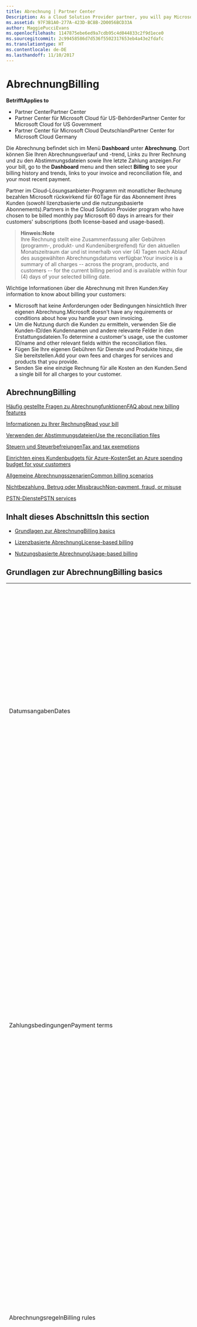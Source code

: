 ```yaml
---
title: Abrechnung | Partner Center
Description: As a Cloud Solution Provider partner, you will pay Microsoft 60 days in arrears for the license-based and usage-based subscriptions of your customers.
ms.assetid: 97F3B1A0-277A-423D-BC8B-2D0056BCD33A
author: MaggiePucciEvans
ms.openlocfilehash: 1147875ebe6ed9a7cdb95c4d044833c2f9d1ece0
ms.sourcegitcommit: 2c99458586d7d536f5502317653eb4a43e2fdafc
ms.translationtype: HT
ms.contentlocale: de-DE
ms.lasthandoff: 11/10/2017
---
```

# <a name="billing"></a><span data-ttu-id="cb56f-102">Abrechnung</span><span class="sxs-lookup"><span data-stu-id="cb56f-102">Billing</span></span>

**<span data-ttu-id="cb56f-103">Betrifft</span><span class="sxs-lookup"><span data-stu-id="cb56f-103">Applies to</span></span>**

-  <span data-ttu-id="cb56f-104">Partner Center</span><span class="sxs-lookup"><span data-stu-id="cb56f-104">Partner Center</span></span>
-  <span data-ttu-id="cb56f-105">Partner Center für Microsoft Cloud für US-Behörden</span><span class="sxs-lookup"><span data-stu-id="cb56f-105">Partner Center for Microsoft Cloud for US Government</span></span>
-  <span data-ttu-id="cb56f-106">Partner Center für Microsoft Cloud Deutschland</span><span class="sxs-lookup"><span data-stu-id="cb56f-106">Partner Center for Microsoft Cloud Germany</span></span>

<span data-ttu-id="cb56f-107">Die Abrechnung befindet sich im Menü **Dashboard** unter **Abrechnung**. Dort können Sie Ihren Abrechnungsverlauf und -trend, Links zu Ihrer Rechnung und zu den Abstimmungsdateien sowie Ihre letzte Zahlung anzeigen.</span><span class="sxs-lookup"><span data-stu-id="cb56f-107">For your bill, go to the **Dashboard** menu and then select **Billing** to see your billing history and trends, links to your invoice and reconciliation file, and your most recent payment.</span></span>

<span data-ttu-id="cb56f-108">Partner im Cloud-Lösungsanbieter-Programm mit monatlicher Rechnung bezahlen Microsoft rückwirkend für 60Tage für das Abonnement ihres Kunden (sowohl lizenzbasierte und die nutzungsbasierte Abonnements).</span><span class="sxs-lookup"><span data-stu-id="cb56f-108">Partners in the Cloud Solution Provider program who have chosen to be billed monthly pay Microsoft 60 days in arrears for their customers' subscriptions (both license-based and usage-based).</span></span>

>**<span data-ttu-id="cb56f-109">Hinweis:</span><span class="sxs-lookup"><span data-stu-id="cb56f-109">Note</span></span>**<br>
<span data-ttu-id="cb56f-110">Ihre Rechnung stellt eine Zusammenfassung aller Gebühren (programm-, produkt- und Kundenübergreifend) für den aktuellen Monatszeitraum dar und ist innerhalb von vier (4) Tagen nach Ablauf des ausgewählten Abrechnungsdatums verfügbar.</span><span class="sxs-lookup"><span data-stu-id="cb56f-110">Your invoice is a summary of all charges -- across the program, products, and customers -- for the current billing period and is available within four (4) days of your selected billing date.</span></span>

<span data-ttu-id="cb56f-111">Wichtige Informationen über die Abrechnung mit Ihren Kunden:</span><span class="sxs-lookup"><span data-stu-id="cb56f-111">Key information to know about billing your customers:</span></span>

-   <span data-ttu-id="cb56f-112">Microsoft hat keine Anforderungen oder Bedingungen hinsichtlich Ihrer eigenen Abrechnung.</span><span class="sxs-lookup"><span data-stu-id="cb56f-112">Microsoft doesn't have any requirements or conditions about how you handle your own invoicing.</span></span>
-   <span data-ttu-id="cb56f-113">Um die Nutzung durch die Kunden zu ermitteln, verwenden Sie die Kunden-ID/den Kundennamen und andere relevante Felder in den Erstattungsdateien.</span><span class="sxs-lookup"><span data-stu-id="cb56f-113">To determine a customer's usage, use the customer ID/name and other relevant fields within the reconciliation files.</span></span>
-   <span data-ttu-id="cb56f-114">Fügen Sie Ihre eigenen Gebühren für Dienste und Produkte hinzu, die Sie bereitstellen.</span><span class="sxs-lookup"><span data-stu-id="cb56f-114">Add your own fees and charges for services and products that you provide.</span></span>
-   <span data-ttu-id="cb56f-115">Senden Sie eine einzige Rechnung für alle Kosten an den Kunden.</span><span class="sxs-lookup"><span data-stu-id="cb56f-115">Send a single bill for all charges to your customer.</span></span>

## <a name="billing"></a><span data-ttu-id="cb56f-116">Abrechnung</span><span class="sxs-lookup"><span data-stu-id="cb56f-116">Billing</span></span>

[<span data-ttu-id="cb56f-117">Häufig gestellte Fragen zu Abrechnungfunktionen</span><span class="sxs-lookup"><span data-stu-id="cb56f-117">FAQ about new billing features</span></span>](faq-about-new-billing-features.md)

[<span data-ttu-id="cb56f-118">Informationen zu Ihrer Rechnung</span><span class="sxs-lookup"><span data-stu-id="cb56f-118">Read your bill</span></span>](read-your-bill.md)

[<span data-ttu-id="cb56f-119">Verwenden der Abstimmungsdateien</span><span class="sxs-lookup"><span data-stu-id="cb56f-119">Use the reconciliation files</span></span>](use-the-reconciliation-files.md)

[<span data-ttu-id="cb56f-120">Steuern und Steuerbefreiungen</span><span class="sxs-lookup"><span data-stu-id="cb56f-120">Tax and tax exemptions</span></span>](tax-and-tax-exemptions.md)

[<span data-ttu-id="cb56f-121">Einrichten eines Kundenbudgets für Azure-Kosten</span><span class="sxs-lookup"><span data-stu-id="cb56f-121">Set an Azure spending budget for your customers</span></span>](set-an-azure-spending-budget-for-your-customers.md)

[<span data-ttu-id="cb56f-122">Allgemeine Abrechnungsszenarien</span><span class="sxs-lookup"><span data-stu-id="cb56f-122">Common billing scenarios</span></span>](common-billing-scenarios.md)

[<span data-ttu-id="cb56f-123">Nichtbezahlung, Betrug oder Missbrauch</span><span class="sxs-lookup"><span data-stu-id="cb56f-123">Non-payment, fraud, or misuse</span></span>](non-payment--fraud--or-misuse.md)

[<span data-ttu-id="cb56f-124">PSTN-Dienste</span><span class="sxs-lookup"><span data-stu-id="cb56f-124">PSTN services</span></span>](o365-e5-in-csp-advisory.md)

## <a name="in-this-section"></a><span data-ttu-id="cb56f-125">Inhalt dieses Abschnitts</span><span class="sxs-lookup"><span data-stu-id="cb56f-125">In this section</span></span>


-   [<span data-ttu-id="cb56f-126">Grundlagen zur Abrechnung</span><span class="sxs-lookup"><span data-stu-id="cb56f-126">Billing basics</span></span>](#billingbasics)

-   [<span data-ttu-id="cb56f-127">Lizenzbasierte Abrechnung</span><span class="sxs-lookup"><span data-stu-id="cb56f-127">License-based billing</span></span>](#licensebasedbilling)

-   [<span data-ttu-id="cb56f-128">Nutzungsbasierte Abrechnung</span><span class="sxs-lookup"><span data-stu-id="cb56f-128">Usage-based billing</span></span>](#usagebasedbilling)

## <a href="" id="billingbasics"></a><span data-ttu-id="cb56f-129">Grundlagen zur Abrechnung</span><span class="sxs-lookup"><span data-stu-id="cb56f-129">Billing basics</span></span>


<table>
<colgroup>
<col width="50%" />
<col width="50%" />
</colgroup>
<tbody>
<tr class="odd">
<td><span data-ttu-id="cb56f-130">Datumsangaben</span><span class="sxs-lookup"><span data-stu-id="cb56f-130">Dates</span></span></td>
<td><ul>
<li><span data-ttu-id="cb56f-131">Ihr monatliches Abrechnungsdatum ist der Monatstag, den Sie während der Registrierung ausgewählt haben.</span><span class="sxs-lookup"><span data-stu-id="cb56f-131">Your monthly billing date is the day of the month you selected during enrollment.</span></span> <span data-ttu-id="cb56f-132">Microsoft sendet eine Bestätigungs-E-Mail, die Ihr Abrechnungsdatum enthält.</span><span class="sxs-lookup"><span data-stu-id="cb56f-132">Microsoft will send a confirmation email that includes your billing date.</span></span></li>
<li><span data-ttu-id="cb56f-133">Preislisten sind 1 Monat im Voraus verfügbar, da sie monatlich aktualisiert werden.</span><span class="sxs-lookup"><span data-stu-id="cb56f-133">You can find price lists one (1) month in advance, as they're updated monthly.</span></span> <span data-ttu-id="cb56f-134">Lizenzbasierte Preise sind für die Dauer des Abonnements, in der Regel 12 Monate nach dem Kaufdatum, garantiert.</span><span class="sxs-lookup"><span data-stu-id="cb56f-134">License-based prices are guaranteed for the term of the subscription, usually 12 months from the purchase date.</span></span> <span data-ttu-id="cb56f-135">Nutzungsbasierte Preise können sich monatlich ändern.</span><span class="sxs-lookup"><span data-stu-id="cb56f-135">Usage-based prices can change on a monthly basis.</span></span> <span data-ttu-id="cb56f-136">Wir informieren Sie 30 Tage im Voraus über die Veröffentlichung unserer Partner-Preisliste über Preisänderungen.</span><span class="sxs-lookup"><span data-stu-id="cb56f-136">We will provide 30 days’ notice for any price change through the publication of our Partner Price List.</span></span></li>
</ul></td>
</tr>
<tr class="even">
<td><span data-ttu-id="cb56f-137">Zahlungsbedingungen</span><span class="sxs-lookup"><span data-stu-id="cb56f-137">Payment terms</span></span></td>
<td><ul>
<li><span data-ttu-id="cb56f-138">Zahlungsbedingungen – 60 Tage netto.</span><span class="sxs-lookup"><span data-stu-id="cb56f-138">Payment terms - net 60 days.</span></span></li>
<li><span data-ttu-id="cb56f-139">Zahlungen müssen zum Fälligkeitsdatum der Rechnung (60Tage nach dem Abrechnungsdatum) erfolgen, ansonsten ist das Konto im Rückstand.</span><span class="sxs-lookup"><span data-stu-id="cb56f-139">Payments must be made by the invoice due date (60 days after the billing date), or the account will be delinquent.</span></span></li>
<li><span data-ttu-id="cb56f-140">Rückständige Konten können zeitweilig aufgehoben und/oder vom Programm für Cloud-Lösungsanbieter ausgeschlossen werden.</span><span class="sxs-lookup"><span data-stu-id="cb56f-140">Delinquent accounts are subject to suspension and/or termination from the Cloud Solution Provider program.</span></span> <span data-ttu-id="cb56f-141">Mit aufgehobenen Konten können keine neue Kunden oder Bestellungen erstellt, keine Handelspartnerbeziehung angefordert, Abonnementmengen erhöht oder verringert, Add-on-Abonnements bestellt, Abonnements konvertiert oder übertragen werden. Sie sind auf die Verwaltung vorhandener Kunden, Abonnements und Ressourcen beschränkt, bis das Konto wieder aktuell ist.</span><span class="sxs-lookup"><span data-stu-id="cb56f-141">Suspended accounts can't create a new customer or order, request a reseller relationship, increase or decrease quantities of subscriptions, order add-on subscriptions, convert or transition a subscription and will be limited to managing existing customers, subscriptions and resources until the account is brought current.</span></span> <span data-ttu-id="cb56f-142">Partner erhalten den vollen Funktionsumfang der aufgehobenen Konten zurück, wenn sie ihre ausstehenden Rechnungen beglichen haben.</span><span class="sxs-lookup"><span data-stu-id="cb56f-142">Partners can regain full functionality of their suspended accounts when they pay their outstanding bills.</span></span></li>
</ul></td>
</tr>
<tr class="odd">
<td><span data-ttu-id="cb56f-143">Abrechnungsregeln</span><span class="sxs-lookup"><span data-stu-id="cb56f-143">Billing rules</span></span></td>
<td><ul>
<li><span data-ttu-id="cb56f-144">Sie erhalten jeden Monat eine Rechnung für das CSP-Programm.</span><span class="sxs-lookup"><span data-stu-id="cb56f-144">You will receive one invoice each month for the CSP program.</span></span></li>
<li><span data-ttu-id="cb56f-145">Lizenzbasierte Abonnements werden basierend auf erworbenen Lizenzen und nicht anhand verwendeter Lizenzen abgerechnet.</span><span class="sxs-lookup"><span data-stu-id="cb56f-145">License-based subscriptions are billed based on licenses purchased, not licenses used.</span></span></li>
<li><span data-ttu-id="cb56f-146">Azure (nutzungsbasierte Abonnements) werden gemäß den gemessenen Sätzen, basierend auf der Nutzung belastet.</span><span class="sxs-lookup"><span data-stu-id="cb56f-146">Azure (usage-based subscriptions) are billed according to metered rates, based on consumption.</span></span></li>
<li><span data-ttu-id="cb56f-147">Der Preis wird während der Laufzeit des Abonnements garantiert.</span><span class="sxs-lookup"><span data-stu-id="cb56f-147">Price is guaranteed through the term of the subscription.</span></span> <span data-ttu-id="cb56f-148">Preise können sich bei der Abonnementverlängerung ändern.</span><span class="sxs-lookup"><span data-stu-id="cb56f-148">Prices may change at subscription renewal.</span></span></li>
</ul></td>
</tr>
<tr class="even">
<td><span data-ttu-id="cb56f-149">Rechnungsverfügbarkeit</span><span class="sxs-lookup"><span data-stu-id="cb56f-149">Invoice availability</span></span></td>
<td><ul>
<li><span data-ttu-id="cb56f-150">Sie können Ihre Rechnungen und Erstattungsdateien auf der Abrechnungsseite im Partner Center anzeigen und herunterladen.</span><span class="sxs-lookup"><span data-stu-id="cb56f-150">You can view and download your invoices and reconciliation files from the Billing page in the Partner Center.</span></span> <span data-ttu-id="cb56f-151">Monatliche Rechnungen sind im Partner Center innerhalb von vier (4) Tagen nach Ablauf des ausgewählten Abrechnungsdatums verfügbar.</span><span class="sxs-lookup"><span data-stu-id="cb56f-151">Note that monthly invoices are available on Partner Center within four (4) days of your selected billing date.</span></span></li>
</ul></td>
</tr>
<tr class="odd">
<td><span data-ttu-id="cb56f-152">Anpassungen/Guthaben/Kündigungen</span><span class="sxs-lookup"><span data-stu-id="cb56f-152">Adjustments/Credits/Cancellations</span></span></td>
<td><ul>
<li><span data-ttu-id="cb56f-153">Guthaben für Testkonten und Integrationstests sind nicht zulässig.</span><span class="sxs-lookup"><span data-stu-id="cb56f-153">Credits for test accounts and integration testing are not authorized.</span></span> <span data-ttu-id="cb56f-154">Um Abonnementgebühren oder Gebühren bei vorzeitiger Beendigung zu vermeinen, wenn Sie Tests durchführen, können Sie das Abonnement während des kostenlosen Zeitraums kündigen.</span><span class="sxs-lookup"><span data-stu-id="cb56f-154">To avoid subscription charges or early termination fee charges when you are performing testing, you can cancel the subscription during the “free period”.</span></span> <span data-ttu-id="cb56f-155">Alle Nutzungsgebühren für Azure-Dienste liegen in Ihrer Verantwortung.</span><span class="sxs-lookup"><span data-stu-id="cb56f-155">All consumption usage charges for Azure services are your responsibility.</span></span></li>
<li><span data-ttu-id="cb56f-156">Anpassungen und rückständige Guthaben werden in der nächsten Rechnung angezeigt, nachdem das Guthaben oder die Anpassung angerechnet wurde.</span><span class="sxs-lookup"><span data-stu-id="cb56f-156">You'll see adjustments and credits in arrears on your next billing invoice after the credit or adjustment is applied.</span></span></li>
</ul></td>
</tr>
<tr class="even">
<td><span data-ttu-id="cb56f-157">Steuern</span><span class="sxs-lookup"><span data-stu-id="cb56f-157">Tax</span></span></td>
<td><ul>
<li><span data-ttu-id="cb56f-158">Steuern fallen basierend auf Ihren Details (und nicht der Ihrer Kunden) an, da die Abrechnungsbeziehung zwischen Microsoft und Ihnen besteht.</span><span class="sxs-lookup"><span data-stu-id="cb56f-158">You will be taxed based on your details, (not your customers') as the billing relationship is between Microsoft and you.</span></span></li>
<li><span data-ttu-id="cb56f-159">Sie können Ihre Steuernummer während des Aufnahmeprozesses oder über eine Serviceanfrage senden.</span><span class="sxs-lookup"><span data-stu-id="cb56f-159">You can submit your tax ID during onboarding or via a service request.</span></span> <span data-ttu-id="cb56f-160">Die Änderungen werden im nächsten Abrechnungszyklus angezeigt.</span><span class="sxs-lookup"><span data-stu-id="cb56f-160">You'll see the changes reflected on your next billing cycle.</span></span></li>
<li><span data-ttu-id="cb56f-161">Für eine <strong>Freistellung von der Quellensteuer und Verkaufssteuer</strong> müssen Sie Steuerunterlagen über eine Serviceanfrage übermitteln.</span><span class="sxs-lookup"><span data-stu-id="cb56f-161">For <strong>withholding and sales tax exemption</strong>, you must submit tax documentation via a service request.</span></span> <span data-ttu-id="cb56f-162">Die Änderungen und entsprechenden Erstattungen werden in Ihrem nächsten Abrechnungszyklus angezeigt.</span><span class="sxs-lookup"><span data-stu-id="cb56f-162">You'll see the changes and appropriate refunds on your next billing cycle.</span></span></li>
<li><span data-ttu-id="cb56f-163">Für eine <strong>Freistellung von der Umsatzsteuer</strong> müssen Sie Ihre Umsatzsteueridentifikationsnummer (von Microsoft überprüft) über eine Serviceanfrage übermitteln.</span><span class="sxs-lookup"><span data-stu-id="cb56f-163">For <strong>value added tax (VAT) exemption</strong>, you must submit your VAT ID (validated by Microsoft) via a service request.</span></span> <span data-ttu-id="cb56f-164">Die Änderungen und entsprechenden Erstattungen werden in Ihrem nächsten Abrechnungszyklus angezeigt.</span><span class="sxs-lookup"><span data-stu-id="cb56f-164">You'll see the changes and appropriate refunds on your next billing cycle.</span></span></li>
<li><span data-ttu-id="cb56f-165">Weitere Steuerinformationen erhalten Sie von Ihrem örtlichen Finanzamt oder Steuerberater.</span><span class="sxs-lookup"><span data-stu-id="cb56f-165">Find further tax details from your local tax office or tax advisor.</span></span></li>
</ul></td>
</tr>
</tbody>
</table>

 

## <a href="" id="licensebasedbilling"></a><span data-ttu-id="cb56f-166">Lizenzbasierte Abrechnung</span><span class="sxs-lookup"><span data-stu-id="cb56f-166">License-based billing</span></span>


<table>
<colgroup>
<col width="50%" />
<col width="50%" />
</colgroup>
<tbody>
<tr class="odd">
<td><span data-ttu-id="cb56f-167">Bis zu ein kostenloser Monat</span><span class="sxs-lookup"><span data-stu-id="cb56f-167">Up to one free month incentive</span></span></td>
<td><ul>
<li><span data-ttu-id="cb56f-168">Während der Anfangsphase vom Startdatum des Abonnements bis zum Datum der nächsten konsolidierten Rechnung (bis zu ein ganzer Monat) werden Ihnen, unabhängig von der Anzahl der Plätze, keine Gebühren in Rechnung gestellt.</span><span class="sxs-lookup"><span data-stu-id="cb56f-168">You are not billed for any charges during the initial period from the subscription start date to the date of your next consolidate bill (up to one full month), regardless of the seat count.</span></span></li>
<li><span data-ttu-id="cb56f-169">Dies führt zu einem einfacheren Rechnungsabgleich.</span><span class="sxs-lookup"><span data-stu-id="cb56f-169">This results in simpler billing reconciliation.</span></span></li>
<li><span data-ttu-id="cb56f-170">Alle Abonnements werden automatisch um weitere 12 Monate (mit 12 im Voraus zu bezahlenden monatlichen Gebühren) verlängert, wenn das Abonnement nicht gemäß der entsprechenden Vereinbarungen gekündigt wird.</span><span class="sxs-lookup"><span data-stu-id="cb56f-170">All subscriptions auto-renew for a new 12 month period with 12 monthly advanced charges if the subscription is not cancelled in line with the appropriate agreements.</span></span></li>
<li><span data-ttu-id="cb56f-171">Der kostenlose Zeitraum gilt nicht für nutzungsbasierte Dienste.</span><span class="sxs-lookup"><span data-stu-id="cb56f-171">The free period does not apply to usage-based services.</span></span></li>
</ul></td>
</tr>
<tr class="even">
<td><span data-ttu-id="cb56f-172">Abrechnungsregeln</span><span class="sxs-lookup"><span data-stu-id="cb56f-172">Billing rules</span></span></td>
<td><ul>
<li><span data-ttu-id="cb56f-173">Abonnements gelten für ein Jahr und werden automatisch verlängert.</span><span class="sxs-lookup"><span data-stu-id="cb56f-173">Subscriptions are annual and auto-renewed.</span></span></li>
<li><span data-ttu-id="cb56f-174">Die Abrechnung erfolgt in 12 monatlichen Zahlungen pro Jahresabonnement.</span><span class="sxs-lookup"><span data-stu-id="cb56f-174">Billing is in 12 monthly payments per annual subscription.</span></span></li>
<li><span data-ttu-id="cb56f-175">Lizenzbasierte Dienste werden (basierend auf der Anzahl an Lizenzen am Ende des vorherigen Abrechnungszeitraums) im Voraus für den nächsten Abrechnungszeitraum abgerechnet.</span><span class="sxs-lookup"><span data-stu-id="cb56f-175">You are billed in advance for the next billing period for license-based services, based on number of licenses at the end of the prior billing period.</span></span></li>
<li><span data-ttu-id="cb56f-176">Änderungen an der Anzahl der Lizenzen (anteilsmäßige Berechnung basierend auf Lizenzen/Tagen) werden nachträglich in Rechnung gestellt/gutgeschrieben.</span><span class="sxs-lookup"><span data-stu-id="cb56f-176">You are billed/credited in arrears for any changes in the number of licenses(pro-rata calculation based on license-days).</span></span> <span data-ttu-id="cb56f-177">Die anteilsmäßige Berechnung verwendet die folgende Formel: [ROUND((ROUND(Einheitenpreis * Menge/Anzahl von Tagen im anteilsmäßigen Monat, 2) * Anzahl von anteilsmäßigen Tagen)/Menge, 2) * Menge]</span><span class="sxs-lookup"><span data-stu-id="cb56f-177">Pro-rata calculation uses the following formula: [ROUND((ROUND(Unit Price * Quantity / Number of days in pro-rated Month, 2) * Number of pro-rated days) / Quantity, 2) * Quantity]</span></span></li>
<li><span data-ttu-id="cb56f-178">Zahlungen basieren auf verkauften Plätzen (und nicht auf bereitgestellten Plätzen).</span><span class="sxs-lookup"><span data-stu-id="cb56f-178">Payments are billed for seats sold (not seats provisioned).</span></span></li>
</ul></td>
</tr>
<tr class="odd">
<td><span data-ttu-id="cb56f-179">Anpassungen/Guthaben/Kündigungen</span><span class="sxs-lookup"><span data-stu-id="cb56f-179">Adjustments/Credits/Cancellations</span></span></td>
<td><ul>
<li><span data-ttu-id="cb56f-180">Gebühren für eine vorzeitige Beendigung werden derzeit nicht für die Kündigung lizenzbasierter Dienste in Rechnung gestellt.</span><span class="sxs-lookup"><span data-stu-id="cb56f-180">Early termination fees are currently not charged for the cancellation of license-based services.</span></span></li>
<li><span data-ttu-id="cb56f-181">Gutschriften für Kündigungen für lizenzbasierte Dienste werden bei Kündigungen in der Zyklusmitte für nicht genutzte Tage anteilsmäßig berechnet (und Lizenzreduzierungen nach der Formel oben).</span><span class="sxs-lookup"><span data-stu-id="cb56f-181">Cancellation credits for licensed based services are pro-rated for unused days for mid-cycle cancellations (as well as license decreases per the formula above).</span></span></li>
</ul></td>
</tr>
</tbody>
</table>

 

## <a href="" id="usagebasedbilling"></a><span data-ttu-id="cb56f-182">Nutzungsbasierte Abrechnung</span><span class="sxs-lookup"><span data-stu-id="cb56f-182">Usage-based billing</span></span>


<span data-ttu-id="cb56f-183">Azure verwendet das Modell der nutzungsbasierten Bezahlung, bei der Ihnen nur genutzte Azure-Dienste in Rechnung gestellt werden.</span><span class="sxs-lookup"><span data-stu-id="cb56f-183">Azure operates in the "pay as you go" model, in which you are only billed for Azure services used.</span></span>

<table>
<colgroup>
<col width="50%" />
<col width="50%" />
</colgroup>
<tbody>
<tr class="odd">
<td><span data-ttu-id="cb56f-184">Abrechnungsregeln</span><span class="sxs-lookup"><span data-stu-id="cb56f-184">Billing rules</span></span></td>
<td><ul>
<li><span data-ttu-id="cb56f-185">Die Abrechnung beginnt am Anfangsdatum des Abonnements.</span><span class="sxs-lookup"><span data-stu-id="cb56f-185">Billing starts on the subscription start date.</span></span> <span data-ttu-id="cb56f-186">Für die nutzungsbasierte Abrechnung gibt es keinen kostenlosen Zeitraum.</span><span class="sxs-lookup"><span data-stu-id="cb56f-186">There is no “free period” for usage-based billing.</span></span></li>
<li><span data-ttu-id="cb56f-187">Abonnements laufen von Monat zu Monat und werden automatisch zu den getakteten Dienstleistungspreisen verlängert.</span><span class="sxs-lookup"><span data-stu-id="cb56f-187">Subscriptions are month-to-month and auto-renew at the new metered service rates.</span></span> <span data-ttu-id="cb56f-188">Die Abrechnung erfolgt monatlich im Nachhinein, basierend auf der Nutzung.</span><span class="sxs-lookup"><span data-stu-id="cb56f-188">Billing is monthly in arrears, based on usage.</span></span></li>
<li><span data-ttu-id="cb56f-189">Getaktete Dienstleistungspreise können sich innerhalb des Abrechnungszyklus ändern.</span><span class="sxs-lookup"><span data-stu-id="cb56f-189">Metered service rates can change within the invoice cycle.</span></span>
<ul>
<li><span data-ttu-id="cb56f-190">Preiserhöhungen werden 30 Tage zuvor bekanntgegeben.</span><span class="sxs-lookup"><span data-stu-id="cb56f-190">Price increases: 30 days notice is provided.</span></span></li>
<li><span data-ttu-id="cb56f-191">Preissenkungen werden am Tag der Änderung angezeigt.</span><span class="sxs-lookup"><span data-stu-id="cb56f-191">Price decreases: reflected day of change.</span></span></li>
<li><span data-ttu-id="cb56f-192">Vorhandene Abonnements verwenden den zum Anfang des Abrechnungszyklus gültigen Preis.</span><span class="sxs-lookup"><span data-stu-id="cb56f-192">Existing subscriptions use the rate in effect at the beginning of the bill cycle.</span></span></li>
<li><span data-ttu-id="cb56f-193">Neue Abonnements (im Abrechnungszyklus erstellt) verwenden den zum Erstellungsdatum gültigen Preis.</span><span class="sxs-lookup"><span data-stu-id="cb56f-193">New subscriptions (created within bill cycle) use the rate in effect at the create date.</span></span></li>
</ul></li>
</ul></td>
</tr>
<tr class="even">
<td><span data-ttu-id="cb56f-194">Anpassungen/Guthaben/Kündigungen</span><span class="sxs-lookup"><span data-stu-id="cb56f-194">Adjustments/Credits/Cancellations</span></span></td>
<td><ul>
<li><span data-ttu-id="cb56f-195">Zahlungen mit Anpassungen werden in der nächsten monatlichen Rechnung angezeigt.</span><span class="sxs-lookup"><span data-stu-id="cb56f-195">You'll see payments with adjustments on your next monthly billing invoice.</span></span></li>
<li><span data-ttu-id="cb56f-196">Gebühren für eine vorzeitige Beendigung werden derzeit nicht für die Kündigung nutzungsbasierter Dienste in Rechnung gestellt.</span><span class="sxs-lookup"><span data-stu-id="cb56f-196">Early termination fees are currently not charged for the cancellation of usage-based services.</span></span></li>
<li><span data-ttu-id="cb56f-197">Alle Guthaben, einschließlich SLA-Guthaben, werden in der nächsten monatlichen Rechnung angezeigt.</span><span class="sxs-lookup"><span data-stu-id="cb56f-197">You'll see credits of any type, including SLA credits, on your next monthly billing invoice.</span></span></li>
</ul></td>
</tr>
</tbody>
</table>

